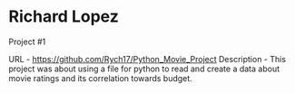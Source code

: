 # Richard Lopez
Project #1

URL - https://github.com/Rych17/Python_Movie_Project
Description - This project was about using a file for python to read and create a data about movie ratings and its correlation towards budget.

